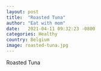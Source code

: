 ```yaml
---
layout: post
title:  "Roasted Tuna"
author: "Eat with mom"
date:   2021-04-11 09:32:23 -0800
categories: Healthy
country: Belgium
image: roasted-tuna.jpg
---
```

Roasted Tuna